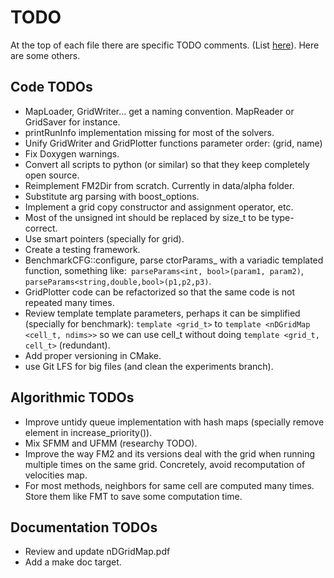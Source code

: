 # TODO

At the top of each file there are specific TODO comments. (List [here](http://jvgomez.github.io/fast_methods/todo.html)). Here are some others.

## Code TODOs
- MapLoader, GridWriter... get a naming convention. MapReader or GridSaver for instance.
- printRunInfo implementation missing for most of the solvers.
- Unify GridWriter and GridPlotter functions parameter order: (grid, name)
- Fix Doxygen warnings.
- Convert all scripts to python (or similar) so that they keep completely open source.
- Reimplement FM2Dir from scratch. Currently in data/alpha folder.
- Substitute arg parsing with boost_options.
- Implement a grid copy constructor and assignment operator, etc.
- Most of the unsigned int should be replaced by size_t to be type-correct.
- Use smart pointers (specially for grid).
- Create a testing framework.
- BenchmarkCFG::configure, parse ctorParams_ with a variadic templated function, something like:` parseParams<int, bool>(param1, param2)`, `parseParams<string,double,bool>(p1,p2,p3)`.
- GridPlotter code can be refactorized so that the same code is not repeated many times.
- Review template template parameters, perhaps it can be simplified (specially for benchmark): `template <grid_t>` to `template <nDGridMap <cell_t, ndims>>` so we can use cell_t without doing `template <grid_t, cell_t>` (redundant).
- Add proper versioning in CMake.
- use Git LFS for big files (and clean the experiments branch).

## Algorithmic TODOs
- Improve untidy queue implementation with hash maps (specially remove element in increase_priority()).
- Mix SFMM and UFMM (researchy TODO).
- Improve the way FM2 and its versions deal with the grid when running multiple times on the same grid. Concretely, avoid recomputation of velocities map.
- For most methods, neighbors for same cell are computed many times. Store them like FMT to save some computation time.

## Documentation TODOs
- Review and update nDGridMap.pdf
- Add a make doc target.
